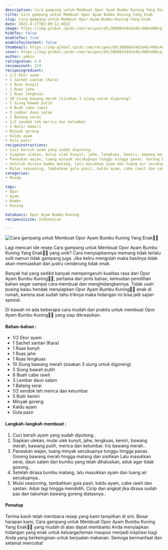 ```yaml
---
description: Cara gampang untuk Membuat Opor Ayam Bumbu Kuning Yang Enak"
title: Cara gampang untuk Membuat Opor Ayam Bumbu Kuning Yang Enak
slug: Cara-gampang-untuk-Membuat-Opor-Ayam-Bumbu-Kuning-Yang-Enak
date: 2022-4-17T03:09:12.063Z
image: https://img-global.cpcdn.com/recipes/d5c30888414d2e4b/400x400cq70/photo.jpg
hideToc: false
enableToc: true
enableTocContent: false
thumbnail: https://img-global.cpcdn.com/recipes/d5c30888414d2e4b/400x400cq70/photo.jpg
cover: https://img-global.cpcdn.com/recipes/d5c30888414d2e4b/400x400cq70/photo.jpg
author: admin
ratingvalue: 4.8
reviewcount: 124
recipeingredient:
- 1/2 Ekor ayam
- 1 Sachet santan (Kara)
- 1 Ruas kunyit
- 1 Ruas jahe
- 1 Ruas lengkuas
- 10 Siung bawang merah (sisakan 3 siung untuk digoreng)
- 5 Siung bawah putih
- 8 Buah cabe rawit
- 3 Lembar daun salam
- 1 Batang serai
- 1/2 sendok teh merica dan ketumbar
- 5 Butir kemiri
- Minyak goreng
- Kaldu ayam
- Gula pasir
recipeinstructions:
- Cuci bersih ayam yang sudah dipotong..
- Siapkan ulekan, mulai ulek kunyit, jahe, lengkuas, kemiri, bawang merah, bawang putih, merica dan ketumbar. Iris bawang merah..
- Panaskan wajan, tuang minyak secukupnya tunggu hingga panas. Goreng bawang merah hingga matang dan sisihkan Lalu masukkan serai, daun salam dan bumbu yang telah dihaluskan, aduk agar tidak gosong..
- Setelah dirasa bumbu matang, lalu masukkan ayam dan tuang air secukupnya..
- Mulai seasoning, tambahkan gula pasir, kaldu ayam, cabe rawit dan santan. Aduk lagi hingga mendidih. Cicip dan angkat jika dirasa sudah pas dan taburkan bawang goreng diatasnya..
categories:
- Resep

tags:
- Opor
- Ayam
- Bumbu
- Kuning

katakunci: Opor Ayam Bumbu Kuning
recipecuisine: Indonesian

---
```


![Cara gampang untuk Membuat Opor Ayam Bumbu Kuning Yang Enak👩‍🍳](https://img-global.cpcdn.com/recipes/d5c30888414d2e4b/400x400cq70/photo.jpg)

Lagi mencari ide resep Cara gampang untuk Membuat Opor Ayam Bumbu Kuning Yang Enak👩‍🍳 yang unik? Cara menyiapkannya memang tidak terlalu sulit namun tidak gampang juga. Jika keliru mengolah maka hasilnya tidak akan memuaskan dan justru cenderung tidak enak.

Banyak hal yang sedikit banyak mempengaruhi kualitas rasa dari Opor Ayam Bumbu Kuning👩‍🍳, pertama dari jenis bahan, kemudian pemilihan bahan segar sampai cara membuat dan menghidangkannya. Tidak usah pusing kalau hendak menyiapkan Opor Ayam Bumbu Kuning👩‍🍳 enak di rumah, karena asal sudah tahu triknya maka hidangan ini bisa jadi sajian spesial.

Di bawah ini ada beberapa cara mudah dan praktis untuk membuat Opor Ayam Bumbu Kuning👩‍🍳 yang siap dikreasikan.

<!--inarticleads1-->

#### Bahan-bahan :

- 1/2 Ekor ayam
- 1 Sachet santan (Kara)
- 1 Ruas kunyit
- 1 Ruas jahe
- 1 Ruas lengkuas
- 10 Siung bawang merah (sisakan 3 siung untuk digoreng)
- 5 Siung bawah putih
- 8 Buah cabe rawit
- 3 Lembar daun salam
- 1 Batang serai
- 1/2 sendok teh merica dan ketumbar
- 5 Butir kemiri
- Minyak goreng
- Kaldu ayam
- Gula pasir

<!--inarticleads2-->

#### Langkah-langkah membuat :

1. Cuci bersih ayam yang sudah dipotong..
1. Siapkan ulekan, mulai ulek kunyit, jahe, lengkuas, kemiri, bawang merah, bawang putih, merica dan ketumbar. Iris bawang merah..
1. Panaskan wajan, tuang minyak secukupnya tunggu hingga panas. Goreng bawang merah hingga matang dan sisihkan Lalu masukkan serai, daun salam dan bumbu yang telah dihaluskan, aduk agar tidak gosong..
1. Setelah dirasa bumbu matang, lalu masukkan ayam dan tuang air secukupnya..
1. Mulai seasoning, tambahkan gula pasir, kaldu ayam, cabe rawit dan santan. Aduk lagi hingga mendidih. Cicip dan angkat jika dirasa sudah pas dan taburkan bawang goreng diatasnya..

#### Penutup

Terima kasih telah membaca resep yang kami tampilkan di sini. Besar harapan kami, Cara gampang untuk Membuat Opor Ayam Bumbu Kuning Yang Enak👩‍🍳 yang mudah di atas dapat membantu Anda menyiapkan hidangan yang enak untuk keluarga/teman maupun menjadi inspirasi bagi Anda yang berkeinginan untuk berjualan makanan. Semoga bermanfaat dan selamat mencoba!